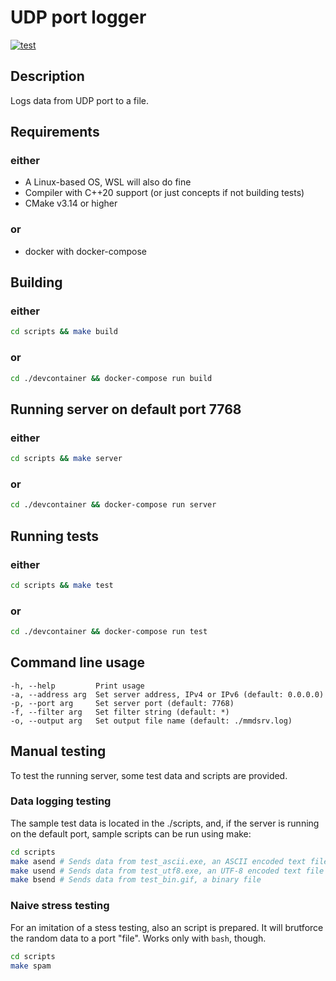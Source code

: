 # UDP port logger

[![test](https://github.com/ieroglyph/test-mmd/actions/workflows/test.yml/badge.svg)](https://github.com/ieroglyph/test-mmd/actions/workflows/test.yml)

## Description

Logs data from UDP port to a file.

## Requirements

### either

* A Linux-based OS, WSL will also do fine
* Compiler with C++20 support (or just concepts if not building tests)
* CMake v3.14 or higher

### or 

* docker with docker-compose

## Building

### either

```bash
cd scripts && make build
```

### or

```bash
cd ./devcontainer && docker-compose run build
```

## Running server on default port 7768

### either

```bash
cd scripts && make server
```

### or

```bash
cd ./devcontainer && docker-compose run server
```

## Running tests

### either

```bash
cd scripts && make test
```

### or

```bash
cd ./devcontainer && docker-compose run test
```

## Command line usage

```
-h, --help         Print usage  
-a, --address arg  Set server address, IPv4 or IPv6 (default: 0.0.0.0)  
-p, --port arg     Set server port (default: 7768)  
-f, --filter arg   Set filter string (default: *)  
-o, --output arg   Set output file name (default: ./mmdsrv.log)  
```

## Manual testing

To test the running server, some test data and scripts are provided.

### Data logging testing

The sample test data is located in the ./scripts, 
and, if the server is running on the default port,
sample scripts can be run using make:

```bash
cd scripts
make asend # Sends data from test_ascii.exe, an ASCII encoded text file 
make usend # Sends data from test_utf8.exe, an UTF-8 encoded text file 
make bsend # Sends data from test_bin.gif, a binary file 
```

### Naive stress testing

For an imitation of a stess testing,
also an script is prepared.
It will brutforce the random data to a port "file".
Works only with `bash`, though.

```bash
cd scripts
make spam 
```

